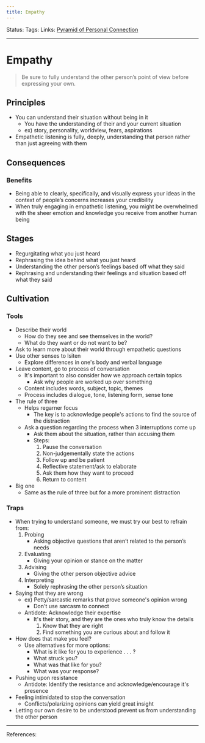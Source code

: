 ```yaml
---
title: Empathy
---
```

Status:
Tags:
Links: [Pyramid of Personal Connection](out/pyramid-of-personal-connection.md)
___
# Empathy
> Be sure to fully understand the other person’s point of view before expressing your own.
## Principles
- You can understand their situation without being in it
	- You have the understanding of their and your current situation
	- ex) story, personality, worldview, fears, aspirations
- Empathetic listening is fully, deeply, understanding that person rather than just agreeing with them
## Consequences
### Benefits
-  Being able to clearly, specifically, and visually express your ideas in the context of people’s concerns increases your credibility
- When truly engaging in empathetic listening, you might be overwhelmed with the sheer emotion and knowledge you receive from another human being
## Stages
- Regurgitating what you just heard
- Rephrasing the idea behind what you just heard
- Understanding the other person’s feelings based off what they said
- Rephrasing and understanding their feelings and situation based off what they said
## Cultivation
### Tools
- Describe their world
	- How do they see and see themselves in the world?
	- What do they want or do not want to be?
- Ask to learn more about their world through empathetic questions
- Use other senses to lsiten
	- Explore differences in one's body and verbal language
- Leave content, go to process of conversation
	- It's important to also consider how we approach certain topics
		- Ask why people are worked up over something
	- Content includes words, subject, topic, themes
	- Process includes dialogue, tone, listening form, sense tone
- The rule of three
	- Helps regarner focus
		- The key is to acknowledge people's actions to find the source of the distraction
	- Ask a question regarding the process when 3 interruptions come up
		- Ask them about the situation, rather than accusing them
		- Steps:
			1. Pause the conversation
			2. Non-judgementally state the actions
			3. Follow up and be patient
			4. Reflective statement/ask to elaborate
			5. Ask them how they want to proceed
			6. Return to content
- Big one
	- Same as the rule of three but for a more prominent distraction
### Traps
- When trying to understand someone, we must try our best to refrain from:
	1.  Probing
		- Asking objective questions that aren’t related to the person’s needs
	2.  Evaluating
		- Giving your opinion or stance on the matter
	3.  Advising
		- Giving the other person objective advice
	4.  Interpreting
		- Solely rephrasing the other person’s situation
- Saying that they are wrong
	- ex) Petty/sarcastic remarks that prove someone's opinion wrong
		- Don't use sarcasm to connect
	- Antidote: Acknowledge their expertise
		- It's their story, and they are the ones who truly know the details
			1. Know that they are right
			2. Find something you are curious about and follow it
- How does that make you feel?
	- Use alternatives for more options:
		- What is it like for you to experience . . . ?
		- What struck you?
		- What was that like for you?
		- What was your response?
- Pushing upon resistance
	- Antidote: Identify the resistance and acknowledge/encourage it's presence
- Feeling intimidated to stop the conversation
	- Conflicts/polarizing opinions can yield great insight
- Letting our own desire to be understood prevent us from understanding the other person
___
References: